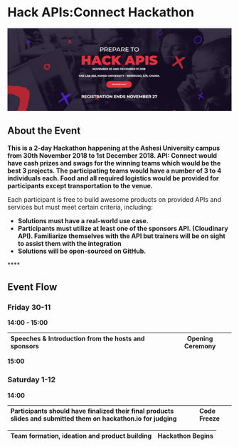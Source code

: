 # Hack APIs:Connect Hackathon

![](.gitbook/assets/screen-shot-2018-11-21-at-6.43.06-pm.png)

## About the Event

**This is a 2-day Hackathon happening at the Ashesi University campus from 30th November 2018 to 1st December 2018. API: Connect would have cash prizes and swags for the winning teams which would be the best 3 projects. The participating teams would have a number of 3 to 4 individuals each. Food and all required logistics would be provided for participants except transportation to the venue.**

Each participant is free to build awesome products on provided APIs and services but must meet certain criteria, including:

* **Solutions must have a real-world use case.**
* **Participants must utilize at least one of the sponsors API. \(Cloudinary API\). Familiarize themselves with the API but trainers will be on sight to assist them with the integration**
* **Solutions will be open-sourced on GitHub.**

\*\*\*\*

## **Event Flow**

###                                                              **Friday 30-11** 

**14:00 - 15:00**

| **Speeches & Introduction from the hosts and sponsors** | Opening Ceremony |
| :--- | :---: |


**15:00**

###                                                              **Saturday 1-12**

**14:00**

| Participants should have finalized their final products slides and submitted them on hackathon.io for judging | **Code Freeze** |
| :--- | :--- |


| **Team formation, ideation and product building** | Hackathon Begins |
| :--- | :---: |




